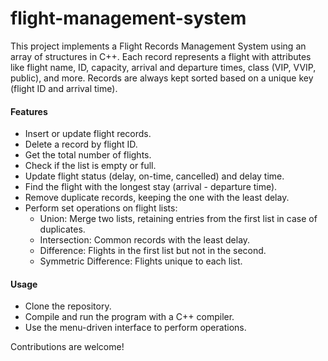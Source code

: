 # flight-management-system



This project implements a Flight Records Management System using an array of structures in C++. Each record represents a flight with attributes like flight name, ID, capacity, arrival and departure times, class (VIP, VVIP, public), and more. Records are always kept sorted based on a unique key (flight ID and arrival time).

#### Features
- Insert or update flight records.
- Delete a record by flight ID.
- Get the total number of flights.
- Check if the list is empty or full.
- Update flight status (delay, on-time, cancelled) and delay time.
- Find the flight with the longest stay (arrival - departure time).
- Remove duplicate records, keeping the one with the least delay.
- Perform set operations on flight lists:
  - Union: Merge two lists, retaining entries from the first list in case of duplicates.
  - Intersection: Common records with the least delay.
  - Difference: Flights in the first list but not in the second.
  - Symmetric Difference: Flights unique to each list.

#### Usage
- Clone the repository.
- Compile and run the program with a C++ compiler.
- Use the menu-driven interface to perform operations.

Contributions are welcome!
